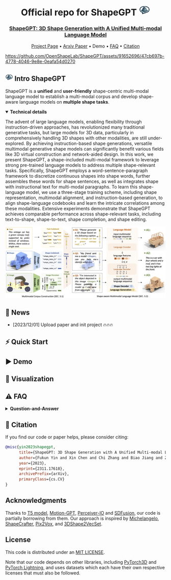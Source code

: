 <div align= "center">
    <h1> Official repo for ShapeGPT <img src="./assets/images/logo_shapegpt.png" width="35px"></h1>

</div>

<div align="center">
    <h3> <a href="https://shapegpt.github.io/">ShapeGPT: 3D Shape Generation with A Unified Multi-modal Language Model</a></h3>

<p align="center">
  <a href="https://shapegpt.github.io/">Project Page</a> •
  <a href="https://arxiv.org/abs/2311.17618">Arxiv Paper</a> •
  Demo •
  <a href="#️-faq">FAQ</a> •
  <a href="#-citation">Citation</a>
</p>

</div>

<div align="center">
</div>
<!-- <img src="https://cdn.discordapp.com/attachments/941582479117127680/1111543600879259749/20230526075532.png" width="350px"> -->





https://github.com/OpenShapeLab/ShapeGPT/assets/91652696/47cb697b-4778-4046-9e8e-0eafa54d0270





## <img src="./assets/images/logo_shapegpt.png" width="24px"> Intro ShapeGPT

ShapeGPT is a **unified** and **user-friendly** shape-centric multi-modal language model to establish a multi-modal corpus and develop shape-aware language models  on **multiple shape tasks**.

<details open="open">
    <summary><b>Technical details</b></summary>

The advent of large language models, enabling flexibility through instruction-driven approaches, has revolutionized many traditional generative tasks, but large models for 3D data, particularly in comprehensively handling 3D shapes with other modalities, are still under-explored. By achieving instruction-based shape generations, versatile multimodal generative shape models can significantly benefit various fields like 3D virtual construction and network-aided design. In this work, we present ShapeGPT, a shape-included multi-modal framework to leverage strong pre-trained language models to address multiple shape-relevant tasks. Specifically, ShapeGPT employs a word-sentence-paragraph framework to discretize continuous shapes into shape words, further assembles these words for shape sentences, as well as integrates shape with instructional text for multi-modal paragraphs. To learn this shape-language model, we use a three-stage training scheme, including shape representation, multimodal alignment, and instruction-based generation, to align shape-language codebooks and learn the intricate correlations among these modalities. Extensive experiments demonstrate that ShapeGPT achieves comparable performance across shape-relevant tasks, including text-to-shape, shape-to-text, shape completion, and shape editing.

<img width="1194" alt="pipeline" src="./assets/images/pipeline.jpg">
</details>

## 🚩 News

- [2023/12/01] Upload paper and init project 🔥🔥🔥

## ⚡ Quick Start

<!-- <details>
  <summary><b>Setup and download</b></summary>

</details> -->

## ▶️ Demo

<!-- <details>
  <summary><b>Webui</b></summary>


</details> -->

## 👀 Visualization

## ⚠️ FAQ

<details> <summary><b>Question-and-Answer</b></summary>
    

</details>
</details>

## 📖 Citation

If you find our code or paper helps, please consider citing:

```bibtex
@misc{yin2023shapegpt,
      title={ShapeGPT: 3D Shape Generation with A Unified Multi-modal Language Model}, 
      author={Fukun Yin and Xin Chen and Chi Zhang and Biao Jiang and Zibo Zhao and Jiayuan Fan and Gang Yu and Taihao Li and Tao Chen},
      year={2023},
      eprint={2311.17618},
      archivePrefix={arXiv},
      primaryClass={cs.CV}
}

```

## Acknowledgments

Thanks to [T5 model](https://github.com/google-research/text-to-text-transfer-transformer), [Motion-GPT](https://github.com/OpenMotionLab/MotionGPT), [Perceiver-IO](https://github.com/krasserm/perceiver-io) and [SDFusion](https://yccyenchicheng.github.io/SDFusion/), our code is partially borrowing from them. Our approach is inspired by [Michelangelo](https://neuralcarver.github.io/michelangelo/), [ShapeCrafter](https://ivl.cs.brown.edu/research/shapecrafter.html), [Pix2Vox](https://github.com/hzxie/Pix2Vox), and [3DShape2VecSet](https://github.com/1zb/3DShape2VecSet).

## License

This code is distributed under an [MIT LICENSE](LICENSE).

Note that our code depends on other libraries, including [PyTorch3D](https://pytorch3d.org/) and [PyTorch Lightning](https://lightning.ai/), and uses datasets which each have their own respective licenses that must also be followed.
